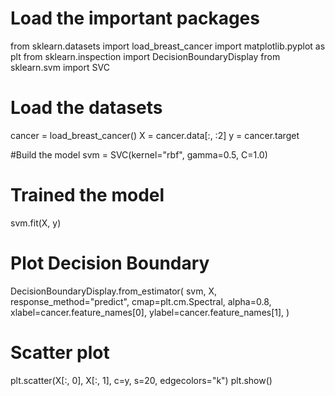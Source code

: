 # Load the important packages
from sklearn.datasets import load_breast_cancer
import matplotlib.pyplot as plt
from sklearn.inspection import DecisionBoundaryDisplay
from sklearn.svm import SVC
 
# Load the datasets
cancer = load_breast_cancer()
X = cancer.data[:, :2]
y = cancer.target
 
#Build the model
svm = SVC(kernel="rbf", gamma=0.5, C=1.0)
# Trained the model
svm.fit(X, y)
 
# Plot Decision Boundary
DecisionBoundaryDisplay.from_estimator(
        svm,
        X,
        response_method="predict",
        cmap=plt.cm.Spectral,
        alpha=0.8,
        xlabel=cancer.feature_names[0],
        ylabel=cancer.feature_names[1],
    )
 
# Scatter plot
plt.scatter(X[:, 0], X[:, 1], 
            c=y, 
            s=20, edgecolors="k")
plt.show()
